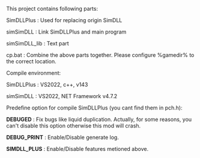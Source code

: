 This project contains following parts:

  SimDLLPlus      : Used for replacing origin SimDLL
  
  simSimDLL       : Link SimDLLPlus and main program
  
  simSimDLL_lib   : Text part
  
  cp.bat          : Combine the above parts together. Please configure %gamedir% to the correct location.

  
Compile environment:

  SimDLLPlus      : VS2022, c++, v143
  
  simSimDLL       : VS2022, NET Framework v4.7.2

  
Predefine option for compile SimDLLPlus (you cant find them in pch.h):

  __DEBUGED__     : Fix bugs like liquid duplication. Actually, for some reasons, you can't disable this option otherwise this mod will crash.
  
  __DEBUG_PRINT__ : Enable/Disable generate log.
  
  __SIMDLL_PLUS__ : Enable/Disable features metioned above.
